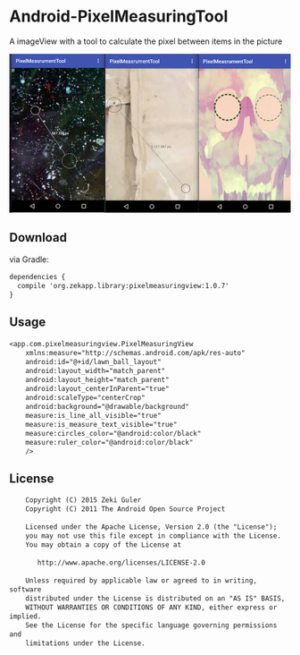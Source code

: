 # Android-PixelMeasuringTool
A imageView with a tool to calculate the pixel between items in the picture

![Check Diagram](art/pic-all.png)

## Download

via Gradle:

    dependencies {
      compile 'org.zekapp.library:pixelmeasuringview:1.0.7'
    }
    
## Usage

    <app.com.pixelmeasuringview.PixelMeasuringView
        xmlns:measure="http://schemas.android.com/apk/res-auto"
        android:id="@+id/lawn_ball_layout"
        android:layout_width="match_parent"
        android:layout_height="match_parent"
        android:layout_centerInParent="true"
        android:scaleType="centerCrop"
        android:background="@drawable/background"
        measure:is_line_all_visible="true"
        measure:is_measure_text_visible="true"
        measure:circles_color="@android:color/black"
        measure:ruler_color="@android:color/black"
        />

## License

        Copyright (C) 2015 Zeki Guler
        Copyright (C) 2011 The Android Open Source Project
        
        Licensed under the Apache License, Version 2.0 (the "License");
        you may not use this file except in compliance with the License.
        You may obtain a copy of the License at
        
           http://www.apache.org/licenses/LICENSE-2.0
        
        Unless required by applicable law or agreed to in writing, software
        distributed under the License is distributed on an "AS IS" BASIS,
        WITHOUT WARRANTIES OR CONDITIONS OF ANY KIND, either express or implied.
        See the License for the specific language governing permissions and
        limitations under the License.